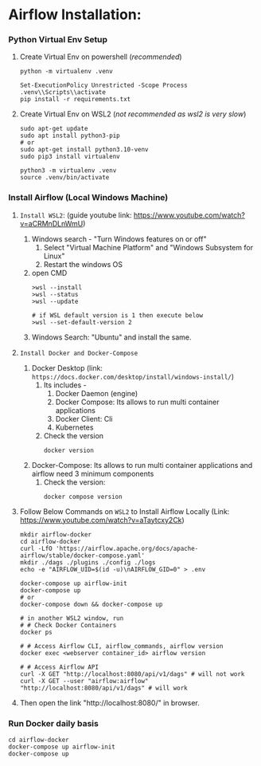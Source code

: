 # Airflow Installation:


### Python Virtual Env Setup
1. Create Virtual Env on powershell (*recommended*)
    ```shell
    python -m virtualenv .venv 

    Set-ExecutionPolicy Unrestricted -Scope Process
    .venv\\Scripts\\activate
    pip install -r requirements.txt
    ```
2. Create Virtual Env on WSL2 (*not recommended as wsl2 is very slow*)
    ```shell
    sudo apt-get update
    sudo apt install python3-pip
    # or
    sudo apt-get install python3.10-venv
    sudo pip3 install virtualenv

    python3 -m virtualenv .venv
    source .venv/bin/activate
    ```

### Install Airflow (Local Windows Machine)
1. `Install WSL2`: (guide youtube link: https://www.youtube.com/watch?v=aCRMnDLnWmU)
    1. Windows search - "Turn Windows features on or off" 
        1. Select "Virtual Machine Platform" and "Windows Subsystem for Linux"
        2. Restart the windows OS
    2. open CMD
        ```shell
        >wsl --install
        >wsl --status
        >wsl --update

        # if WSL default version is 1 then execute below
        >wsl --set-default-version 2
        ```
    3. Windows Search: "Ubuntu" and install the same.
    

2. `Install Docker and Docker-Compose`
    1. Docker Desktop (link: `https://docs.docker.com/desktop/install/windows-install/`)
        1. Its includes -
            1. Docker Daemon (engine)
            2. Docker Compose: Its allows to run multi container applications
            3. Docker Client: Cli
            4. Kubernetes
        2. Check the version
            ```shell
            docker version
            ```
    2. Docker-Compose: Its allows to run multi container applications and airflow need 3 minimum components
        1. Check the version:
            ```shell
            docker compose version
            ```
3. Follow Below Commands on `WSL2` to Install Airflow Locally (Link: https://www.youtube.com/watch?v=aTaytcxy2Ck)
    ```shell
    mkdir airflow-docker
    cd airflow-docker
    curl -LfO 'https://airflow.apache.org/docs/apache-airflow/stable/docker-compose.yaml'
    mkdir ./dags ./plugins ./config ./logs
    echo -e "AIRFLOW_UID=$(id -u)\nAIRFLOW_GID=0" > .env

    docker-compose up airflow-init
    docker-compose up
    # or
    docker-compose down && docker-compose up

    # in another WSL2 window, run 
    # # Check Docker Containers
    docker ps 

    # # Access Airflow CLI, airflow_commands, airflow version
    docker exec <webserver container_id> airflow version

    # # Access Airflow API
    curl -X GET "http://localhost:8080/api/v1/dags" # will not work
    curl -X GET --user "airflow:airflow" "http://localhost:8080/api/v1/dags" # will work
    ```
4. Then open the link "http://localhost:8080/" in browser.


### Run Docker daily basis
```shell
cd airflow-docker
docker-compose up airflow-init
docker-compose up
```